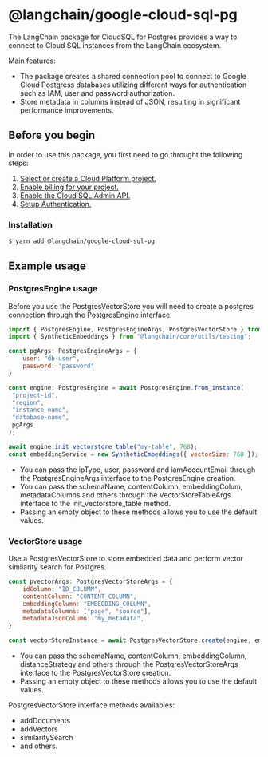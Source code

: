 # @langchain/google-cloud-sql-pg

The LangChain package for CloudSQL for Postgres provides a way to connect to Cloud SQL instances from the LangChain ecosystem.


Main features:
* The package creates a shared connection pool to connect to Google Cloud Postgress databases utilizing different ways for authentication such as IAM, user and password authorization.
* Store metadata in columns instead of JSON, resulting in significant performance improvements.

##  Before you begin

In order to use this package, you first need to go throught the following steps:
1.  [Select or create a Cloud Platform project.](https://console.cloud.google.com/project)
2.  [Enable billing for your project.](https://cloud.google.com/billing/docs/how-to/modify-project#enable_billing_for_a_project)
3.  [Enable the Cloud SQL Admin API.](https://cloud.google.com/sql/docs/postgres/admin-api)
4.  [Setup Authentication.](https://cloud.google.com/docs/authentication)

### Installation

```bash
$ yarn add @langchain/google-cloud-sql-pg
```

## Example usage

### PostgresEngine usage

Before you use the PostgresVectorStore you will need to create a postgres connection through the PostgresEngine interface.

```javascript
import { PostgresEngine, PostgresEngineArgs, PostgresVectorStore } from "@langchain/google-cloud-sql-pg";
import { SyntheticEmbeddings } from "@langchain/core/utils/testing";

const pgArgs: PostgresEngineArgs = {
    user: "db-user",
    password: "password"
}

const engine: PostgresEngine = await PostgresEngine.from_instance(
 "project-id",
 "region",
 "instance-name",
 "database-name",
 pgArgs
);

await engine.init_vectorstore_table("my-table", 768);
const embeddingService = new SyntheticEmbeddings({ vectorSize: 768 });

```

-   You can pass the ipType, user, password and iamAccountEmail through the PostgresEngineArgs interface to the PostgresEngine creation.
-   You can pass the schemaName, contentColumn, embeddingColum, metadataColumns and others through the VectorStoreTableArgs interface to the init_vectorstore_table method.
-   Passing an empty object to these methods allows you to use the default values.

### VectorStore usage

Use a PostgresVectorStore to store embedded data and perform vector similarity search for Postgres.

```javascript
const pvectorArgs: PostgresVectorStoreArgs = {
    idColumn: "ID_COLUMN",
    contentColumn: "CONTENT_COLUMN",
    embeddingColumn: "EMBEDDING_COLUMN",
    metadataColumns: ["page", "source"],
    metadataJsonColumn: "my_metadata",
}

const vectorStoreInstance = await PostgresVectorStore.create(engine, embeddingService, "my-table", pvectorArgs)
```
-   You can pass the schemaName, contentColumn, embeddingColumn, distanceStrategy and others through the PostgresVectorStoreArgs interface to the PostgresVectorStore creation.
-   Passing an empty object to these methods allows you to use the default values.

PostgresVectorStore interface methods availables:

-   addDocuments
-   addVectors
-   similaritySearch
-   and others.

<!-- TODO: add reference to the how to doc -->

<!-- TODO: ### Document Loader usage -->

<!-- TODO: ### ChatMessageHistory usage -->

